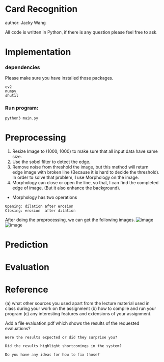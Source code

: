 # Card Recognition

author: Jacky Wang

All code is written in Python, if there is any question please feel free to ask.

# Implementation

### dependencies
Please make sure you have installed those packages.
```
cv2
numpy
shutil
```

### Run program:
```
python3 main.py
```

# Preprocessing

1. Resize Image to (1000, 1000) to make sure that all input data have same size.
2. Use the sobel filter to detect the edge.
3. Remove noise from threshold the image, but this method will return edge image with broken line (Because it is hard to decide the threshold). In order to solve that problem, I use Morphology on the image.
4. Morphology can close or open the line, so that, I can find the completed edge of image. (But it also enhance the background).
- Morphology has two operations
```
Opening: dilation after erosion
Closing: erosion  after dilation
```
After doing the preprocessing, we can get the following images.
![image](https://github.com/jacky1107/cardRecognition/morphology/1.jpg)
![image](https://github.com/jacky1107/cardRecognition/morphology/2.jpg)

# Prediction

# Evaluation

# Reference

(a) what other sources you used apart from the lecture material used in class during your work on the assignment
(b) how to compile and run your program
(c) any interesting features and extensions of your assignment.

Add a file evaluation.pdf
    which shows the results of the requested evaluations?

    Were the results expected or did they surprise you?
    
    Did the results highlight shortcomings in the system?
    
    Do you have any ideas for how to fix those? 
